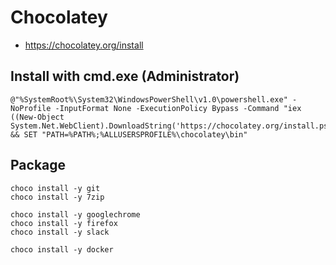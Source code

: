 # Chocolatey

* <https://chocolatey.org/install>

## Install with cmd.exe (Administrator)

```
@"%SystemRoot%\System32\WindowsPowerShell\v1.0\powershell.exe" -NoProfile -InputFormat None -ExecutionPolicy Bypass -Command "iex ((New-Object System.Net.WebClient).DownloadString('https://chocolatey.org/install.ps1'))" && SET "PATH=%PATH%;%ALLUSERSPROFILE%\chocolatey\bin"
```

## Package

```
choco install -y git
choco install -y 7zip

choco install -y googlechrome
choco install -y firefox
choco install -y slack

choco install -y docker
```
